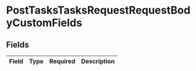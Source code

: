 # PostTasksTasksRequestRequestBodyCustomFields


## Fields

| Field       | Type        | Required    | Description |
| ----------- | ----------- | ----------- | ----------- |